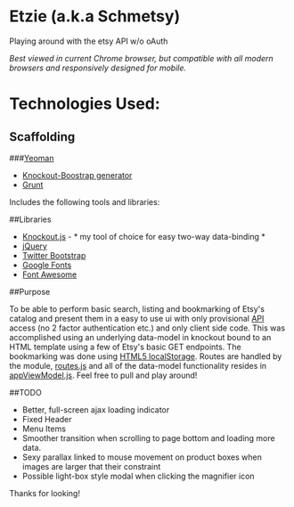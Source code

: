 # Etzie (a.k.a Schmetsy)
Playing around with the etsy API w/o oAuth

*Best viewed in current Chrome browser, but compatible with all modern browsers and responsively designed for mobile.*

# Technologies Used:

## Scaffolding
###[Yeoman](http://yeoman.io/)

   * [Knockout-Boostrap generator](https://www.npmjs.com/package/generator-knockout-bootstrap)
   * [Grunt](http://gruntjs.com/)

Includes the following tools and libraries:

##Libraries

* [Knockout.js](http://knockoutjs.com/) - * my tool of choice for easy two-way data-binding *
* [jQuery](jquery.com)
* [Twitter Bootstrap](http://getbootstrap.com/)
* [Google Fonts](https://www.google.com/fonts)
* [Font Awesome](http://fortawesome.github.io/Font-Awesome/icons/)

##Purpose

To be able to perform basic search, listing and bookmarking of Etsy's catalog and present them in a easy to use ui with only provisional [API](https://www.etsy.com/developers/documentation) access (no 2 factor authentication etc.) and only client side code. This was accomplished using an underlying data-model in knockout bound to an HTML template using a few of Etsy's basic GET endpoints. The bookmarking was done using [HTML5 localStorage](http://www.html5rocks.com/en/features/storage). Routes are handled by the module, [routes.js](https://github.com/dsmith11211/etzie/blob/master/app/assets/js/routes.js) and all of the data-model functionality resides in [appViewModel.js](https://github.com/dsmith11211/etzie/blob/master/app/assets/js/models/appViewModel.js). Feel free to pull and play around!

##TODO

* Better, full-screen ajax loading indicator
* Fixed Header
* Menu Items
* Smoother transition when scrolling to page bottom and loading more data.
* Sexy parallax linked to mouse movement on product boxes when images are larger that their constraint
* Possible light-box style modal when clicking the magnifier icon 

Thanks for looking!
